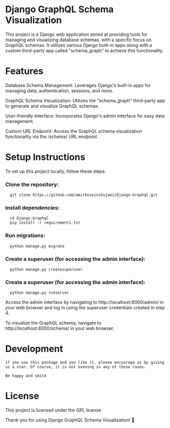 # Django GraphQL Schema Visualization

  This project is a Django web application aimed at providing tools for managing and visualizing database schemas, with a specific focus on GraphQL schemas. It utilizes various Django built-in apps along with a custom third-party app called "schema_graph" to achieve this functionality.

# Features

  Database Schema Management: Leverages Django's built-in apps for managing data, authentication, sessions, and more.

  GraphQL Schema Visualization: Utilizes the "schema_graph" third-party app to generate and visualize GraphQL schemas.

  User-friendly Interface: Incorporates Django's admin interface for easy data management.

  Custom URL Endpoint: Access the GraphQL schema visualization functionality via the /schema/ URL endpoint.

# Setup Instructions

  To set up this project locally, follow these steps:

  ### Clone the repository:

      git clone https://github.com/amirhoseinshojaei/Django-Graphql.git
  
  ### Install dependencies:
      
      cd Django-Graphql
      pip install -r requirements.txt

  ### Run migrations:
      
      python manage.py migrate

  ### Create a superuser (for accessing the admin interface):
      
      python manage.py createsuperuser

  ### Create a superuser (for accessing the admin interface):
      
      python manage.py runserver

Access the admin interface by navigating to http://localhost:8000/admin/ in your web browser and log in using the superuser credentials created in step 4.

To visualize the GraphQL schema, navigate to http://localhost:8000/schema/ in your web browser.


# Development

    If you use this package and you like it, please encourage us by giving us a star. Of course, it is not evening in any of these cases.

    Be happy and smile

# License

This project is licensed under the GPL license 

Thank you for using Django GraphQL Schema Visualization! 🚀